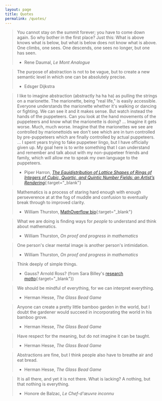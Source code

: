 ```yaml
---
layout: page
title: Quotes
permalink: /quotes/
---
```


> You cannot stay on the summit forever; you have to come down again. So why bother in the first place? Just this: What is above knows what is below, but what is below does not know what is above. 
> One climbs, one sees. One descends, one sees no longer, but one has seen. 
>
> - Rene Daumal, *Le Mont Analogue*

> The purpose of abstraction is not to be vague, but to create a new semantic level in which one can be absolutely precise. 
>
> - Edsger Dijkstra

> I like to imagine abstraction (abstractly ha ha ha) as pulling the strings on a marionette. The marionette, being "real life," is easily accessible. Everyone understands the marionette whether it's walking or dancing or fighting. We can see it and it makes sense. But watch instead the hands of the puppeteers. Can you look at the hand movements of the puppeteers and know what the marionette is doing? 
> ... 
> Imagine it gets worse. Much, much worse. Imagine that the marionettes we see are controlled by marionettoids we don't see which are in turn controlled by pre-puppeteers which are finally controlled by actual puppeteers.
> ...
> I spent years trying to fake puppeteer lingo, but I have officially given up. My goal here is to write
something that I can understand and remember and talk about with my non-puppeteer friends and family,
which will allow me to speak my own language to the puppeteers.
>
> - Piper Harron, [*The Equidistribution of Lattice Shapes of Rings of Integers of Cubic, Quartic, and Quintic Number Fields: an Artist’s Rendering*](http://www.theliberatedmathematician.com/wp-content/uploads/2015/11/PiperThesisPostPrint.pdf){:target="_blank"}

> Mathematics is a process of staring hard enough with enough perseverence at at the fog of muddle and confusion to eventually break through to improved clarity.
>
> - William Thurston, [MathOverflow bio](http://mathoverflow.net/users/9062/bill-thurston){:target="_blank"}

> What we are doing is finding ways for *people* to understand and think about mathematics.
>
> - William Thurston, *On proof and progress in mathematics*

>  One person's clear mental image is another person's intimidation.
>
> - William Thurston, *On proof and progress in mathematics*

> Think deeply of simple things.
>
> - Gauss? Arnold Ross? (from Sara Billey's [research motto](https://sites.math.washington.edu/~billey/advice/timely.fashion.pdf){:target="_blank"})

> We should be mindful of everything, for we can interpret everything.
>
> - Herman Hesse, *The Glass Bead Game*

> Anyone can create a pretty little bamboo garden in the world, but I doubt the gardener would succeed in incorporating the world in his bamboo grove.
>
> - Herman Hesse, *The Glass Bead Game*

> Have respect for the meaning, but do not imagine it can be taught.
>
> - Herman Hesse, *The Glass Bead Game*

> Abstractions are fine, but I think people also have to breathe air and eat bread.
>
> - Herman Hesse, *The Glass Bead Game*

> It is all there, and yet it is not there. What is lacking? A nothing, but that nothing is everything.
>
> - Honore de Balzac, *Le Chef-d'œuvre inconnu*



